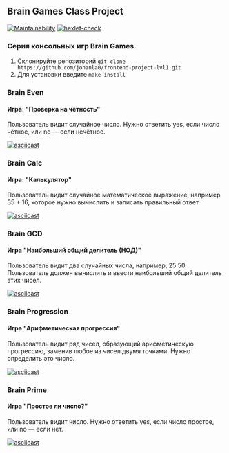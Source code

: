 ## Brain Games Class Project
[![Maintainability](https://api.codeclimate.com/v1/badges/e6b7914de7415773f72a/maintainability)](https://codeclimate.com/github/johanla0/frontend-project-lvl1/maintainability)
[![hexlet-check](https://github.com/johanla0/frontend-project-lvl1/workflows/hexlet-check/badge.svg)](https://github.com/johanla0/frontend-project-lvl1/actions)

### Серия консольных игр Brain Games.
1. Склонируйте репозиторий `git clone https://github.com/johanla0/frontend-project-lvl1.git`
2. Для установки введите `make install`

### Brain Even
#### Игра: "Проверка на чётность"
Пользователь видит случайное число. Нужно ответить yes, если число чётное, или no — если нечётное.

[![asciicast](https://asciinema.org/a/EmRUhh2qqUitcQP4ZGGQ0DZil.svg)](https://asciinema.org/a/EmRUhh2qqUitcQP4ZGGQ0DZil)

### Brain Calc
#### Игра: "Калькулятор"
Пользователь видит случайное математическое выражение, например 35 + 16, которое нужно вычислить и записать правильный ответ.

[![asciicast](https://asciinema.org/a/coy9jHxKnI4HpFsGqoDVeOSU8.svg)](https://asciinema.org/a/coy9jHxKnI4HpFsGqoDVeOSU8)

### Brain GCD
#### Игра "Наибольший общий делитель (НОД)"
Пользователь видит два случайных числа, например, 25 50. Пользователь должен вычислить и ввести наибольший общий делитель этих чисел.

[![asciicast](https://asciinema.org/a/Z1TrjOOpIc0ACslMZlZEfedrx.svg)](https://asciinema.org/a/Z1TrjOOpIc0ACslMZlZEfedrx)

### Brain Progression
#### Игра "Арифметическая прогрессия"
Пользователь видит ряд чисел, образующий арифметическую прогрессию, заменив любое из чисел двумя точками. Нужно определить это число.

[![asciicast](https://asciinema.org/a/I5W8ddHFhz92uuJqRmvNN5mxt.svg)](https://asciinema.org/a/I5W8ddHFhz92uuJqRmvNN5mxt)

### Brain Prime
#### Игра "Простое ли число?"
Пользователь видит число. Нужно ответить yes, если число простое, или no — если нет.

[![asciicast](https://asciinema.org/a/8et8FVP7J5IvPOv77QNBbqUQA.svg)](https://asciinema.org/a/8et8FVP7J5IvPOv77QNBbqUQA)
